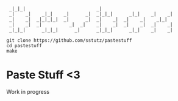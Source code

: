 
     _|_|_|                          _|
     _|    _|    _|_|    _|      _|  _|_|_|      _|_|    _|    _|
     _|    _|  _|_|_|_|  _|      _|  _|    _|  _|    _|    _|_|
     _|    _|  _|          _|  _|    _|    _|  _|    _|  _|    _|
     _|_|_|      _|_|_|      _|      _|_|_|      _|_|    _|    _|

    git clone https://github.com/sstutz/pastestuff
    cd pastestuff
    make

# Paste Stuff <3

Work in progress

